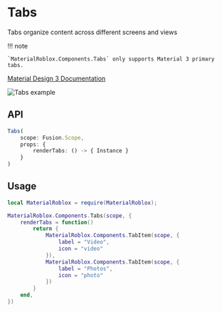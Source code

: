 # Tabs
Tabs organize content across different screens and views

!!! note

    `MaterialRoblox.Components.Tabs` only supports Material 3 primary tabs.

[Material Design 3 Documentation](https://m3.material.io/components/tabs/overview)

![Tabs example](https://firebasestorage.googleapis.com/v0/b/design-spec/o/projects%2Fgoogle-material-3%2Fimages%2Fm2k0hhto-1.png?alt=media&token=faff99ee-2899-443c-af57-12c65d59fbff)

## API
```typescript
Tabs(
	scope: Fusion.Scope,
	props: {
		renderTabs: () -> { Instance }
	}
)
```

## Usage
```lua
local MaterialRoblox = require(MaterialRoblox);

MaterialRoblox.Components.Tabs(scope, {
    renderTabs = function()
		return {
			MaterialRoblox.Components.TabItem(scope, {
				label = "Video",
				icon = "video"
			}),
			MaterialRoblox.Components.TabItem(scope, {
				label = "Photos",
				icon = "photo"
			})
		}
	end,
})
```